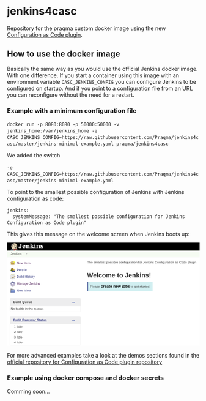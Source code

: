 # jenkins4casc

Repository for the praqma custom docker image using the new [Configuration as Code plugin](https://github.com/jenkinsci/configuration-as-code-plugin).

## How to use the docker image

Basically the same way as you would use the official Jenkins docker image. With one difference. If you start a container using this image with an environment variable `CASC_JENKINS_CONFIG` you can configure Jenkins to be configured on startup. And if you point to a configuration file from an URL you can reconfigure without the need for a restart. 

### Example with a minimum configuration file

`docker run -p 8080:8080 -p 50000:50000 -v jenkins_home:/var/jenkins_home -e CASC_JENKINS_CONFIG=https://raw.githubusercontent.com/Praqma/jenkins4casc/master/jenkins-minimal-example.yaml praqma/jenkins4casc`

We added the switch

`-e CASC_JENKINS_CONFIG=https://raw.githubusercontent.com/Praqma/jenkins4casc/master/jenkins-minimal-example.yaml` 

To point to the smallest possible configuration of Jenkins with Jenkins configuration as code:

```
jenkins:
  systemMessage: "The smallest possible configuration for Jenkins Configuration as Code plugin"
```

This gives this message on the welcome screen when Jenkins boots up: 

![Example of configuration](/img/small.png)

For more advanced examples take a look at the demos sections found in the [official repository for Configuration as Code plugin repository](https://github.com/jenkinsci/configuration-as-code-plugin)

### Example using docker compose and docker secrets

Comming soon...

